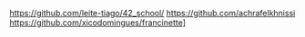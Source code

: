 https://github.com/leite-tiago/42_school/
https://github.com/achrafelkhnissi
https://github.com/xicodomingues/francinette]

